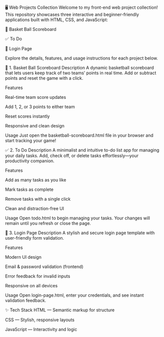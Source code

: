 🖥️ Web Projects Collection
Welcome to my front-end web project collection! This repository showcases three interactive and beginner-friendly applications built with HTML, CSS, and JavaScript:

🏀 Basket Ball Scoreboard

✅ To Do

🔐 Login Page

Explore the details, features, and usage instructions for each project below.

🏀 1. Basket Ball Scoreboard
Description
A dynamic basketball scoreboard that lets users keep track of two teams’ points in real time. Add or subtract points and reset the game with a click.

Features

Real-time team score updates

Add 1, 2, or 3 points to either team

Reset scores instantly

Responsive and clean design

Usage
Just open the basketball-scoreboard.html file in your browser and start tracking your game!

✅ 2. To Do
Description
A minimalist and intuitive to-do list app for managing your daily tasks. Add, check off, or delete tasks effortlessly—your productivity companion.

Features

Add as many tasks as you like

Mark tasks as complete

Remove tasks with a single click

Clean and distraction-free UI

Usage
Open todo.html to begin managing your tasks. Your changes will remain until you refresh or close the page.

🔐 3. Login Page
Description
A stylish and secure login page template with user-friendly form validation.

Features

Modern UI design

Email & password validation (frontend)

Error feedback for invalid inputs

Responsive on all devices

Usage
Open login-page.html, enter your credentials, and see instant validation feedback.

✨ Tech Stack
HTML — Semantic markup for structure

CSS — Stylish, responsive layouts

JavaScript — Interactivity and logic




